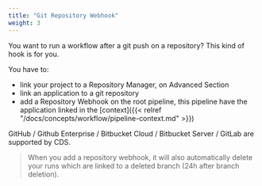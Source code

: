```yaml
---
title: "Git Repository Webhook"
weight: 3
---
```


You want to run a workflow after a git push on a repository? This kind of hook is for you.

You have to:

* link your project to a Repository Manager, on Advanced Section
* link an application to a git repository
* add a Repository Webhook on the root pipeline, this pipeline have the application linked in the [context]({{< relref "/docs/concepts/workflow/pipeline-context.md" >}})

GitHub / Github Enterprise / Bitbucket Cloud / Bitbucket Server / GitLab are supported by CDS.

> When you add a repository webhook, it will also automatically delete your runs which are linked to a deleted branch (24h after branch deletion).
